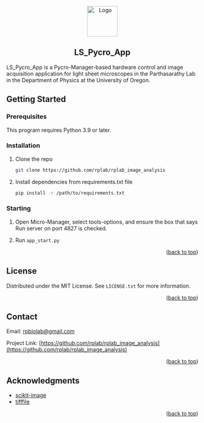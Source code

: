 <!--
MIT License

Copyright (c) 2021 Othneil Drew

Permission is hereby granted, free of charge, to any person obtaining a copy
of this software and associated documentation files (the "Software"), to deal
in the Software without restriction, including without limitation the rights
to use, copy, modify, merge, publish, distribute, sublicense, and/or sell
copies of the Software, and to permit persons to whom the Software is
furnished to do so, subject to the following conditions:

The above copyright notice and this permission notice shall be included in all
copies or substantial portions of the Software.

THE SOFTWARE IS PROVIDED "AS IS", WITHOUT WARRANTY OF ANY KIND, EXPRESS OR
IMPLIED, INCLUDING BUT NOT LIMITED TO THE WARRANTIES OF MERCHANTABILITY,
FITNESS FOR A PARTICULAR PURPOSE AND NONINFRINGEMENT. IN NO EVENT SHALL THE
AUTHORS OR COPYRIGHT HOLDERS BE LIABLE FOR ANY CLAIM, DAMAGES OR OTHER
LIABILITY, WHETHER IN AN ACTION OF CONTRACT, TORT OR OTHERWISE, ARISING FROM,
OUT OF OR IN CONNECTION WITH THE SOFTWARE OR THE USE OR OTHER DEALINGS IN THE
SOFTWARE.

-->

<!-- PROJECT LOGO -->
<br />
<div align="center">
  <a href="https://github.com/rplab/LS_Pycro_App">
    <img src="https://raw.githubusercontent.com/rplab/LS_Pycro_App/master/app_icon.png" alt="Logo" width="80" height="80">
  </a>

## LS_Pycro_App

  <p align="left">
    LS_Pycro_App is a Pycro-Manager-based hardware control and image acquisition application for light sheet microscopes in the Parthasarathy Lab in the Department of Physics at the University of Oregon.
  </p>
</div>

<!-- GETTING STARTED -->
## Getting Started

### Prerequisites

This program requires Python 3.9 or later.

### Installation

1. Clone the repo
   ```sh
   git clone https://github.com/rplab/rplab_image_analysis
   ```
2. Install dependencies from requirements.txt file
   ```sh
   pip install -r /path/to/requirements.txt
   ```

### Starting

1. Open Micro-Manager, select tools-options, and ensure the box that says Run server on port 4827 is checked.

2. Run `app_start.py`

<p align="right">(<a href="#readme-top">back to top</a>)</p>

<!-- LICENSE -->
## License

Distributed under the MIT License. See `LICENSE.txt` for more information.

<p align="right">(<a href="#readme-top">back to top</a>)</p>



<!-- CONTACT -->
## Contact

Email: rpbiolab@gmail.com

Project Link: [https://github.com/rplab/rplab_image_analysis](https://github.com/rplab/rplab_image_analysis)

<p align="right">(<a href="#readme-top">back to top</a>)</p>



<!-- ACKNOWLEDGMENTS -->
## Acknowledgments

* [scikit-image](https://github.com/scikit-image)
* [tifffile](https://github.com/cgohlke/tifffile)

<p align="right">(<a href="#readme-top">back to top</a>)</p>
